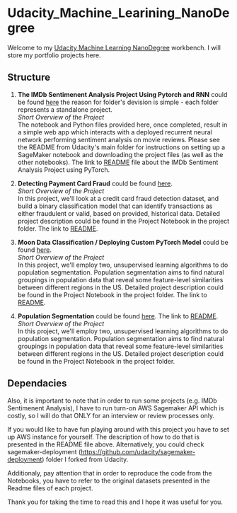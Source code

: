 # Udacity_Machine_Learining_NanoDegree

Welcome to my [Udacity Machine Learning NanoDegree](https://www.udacity.com/course/machine-learning-engineer-nanodegree--nd009t) workbench. I will store my portfolio projects here. 

## Structure 
1. **The IMDb Sentimenent Analysis Project Using Pytorch and RNN** could be found [here](https://github.com/bormaley999/Udacity_Machine_Learining_NanoDegree/tree/master/Udacity_Machine_Learining_NanoDegree/imbD%20Sentiment%20Analysis) the reason for folder's devision is simple - each folder represents a standalone project. 
<br>_Short Overview of the Project_<br>
The notebook and Python files provided here, once completed, result in a simple web app which interacts with a deployed recurrent neural network performing sentiment analysis on movie reviews.
Please see the README from Udacity's main folder for instructions on setting up a SageMaker notebook and downloading the project files (as well as the other notebooks).
The link to [README](https://github.com/bormaley999/Udacity_Machine_Learining_NanoDegree/blob/master/Udacity_Machine_Learining_NanoDegree/imbD%20Sentiment%20Analysis/README.md) file about the IMDb Sentiment Analysis Project using PyTorch.


2. **Detecting Payment Card Fraud** could be found [here](https://github.com/bormaley999/Udacity_Machine_Learining_NanoDegree/tree/master/Fraud%20Detection).
<br>_Short Overview of the Project_<br>
In this project, we'll look at a credit card fraud detection dataset, and build a binary classification model that can identify transactions as either fraudulent or valid, based on provided, historical data.
Detailed project description could be found in the Project Notebook in the project folder. 
The link to [README](https://github.com/bormaley999/Udacity_Machine_Learining_NanoDegree/blob/master/Fraud%20Detection/Readme.md).

3. **Moon Data Classification / Deploying Custom PyTorch Model** could be found [here](https://github.com/bormaley999/Udacity_Machine_Learining_NanoDegree/tree/master/Moon%20Data%20Classification%20%5C%20Custom%20PyTorch%20Model).
<br>_Short Overview of the Project_<br>
In this project, we'll employ two, unsupervised learning algorithms to do population segmentation. Population segmentation aims to find natural groupings in population data that reveal some feature-level similarities between different regions in the US.
Detailed project description could be found in the Project Notebook in the project folder. 
The link to [README](https://github.com/bormaley999/Udacity_Machine_Learining_NanoDegree/blob/master/Moon%20Data%20Classification%20%5C%20Custom%20PyTorch%20Model/Readme.md).

4. **Population Segmentation** could be found [here](https://github.com/bormaley999/Udacity_Machine_Learining_NanoDegree/tree/master/Population%20Segmentation%20with%20SageMaker).
The link to [README](https://github.com/bormaley999/Udacity_Machine_Learining_NanoDegree/blob/master/Population%20Segmentation%20with%20SageMaker/Readme.md).
<br>_Short Overview of the Project_<br>
In this project, we'll employ two, unsupervised learning algorithms to do population segmentation. Population segmentation aims to find natural groupings in population data that reveal some feature-level similarities between different regions in the US. Detailed project description could be found in the Project Notebook in the project folder. 



## Dependacies 
Also, it is important to note that in order to run some projects (e.g. IMDb Sentimenent Analysis), I have to run turn-on AWS Sagemaker API which is costly, so I will do that ONLY for an interview or review processes only.

If you would like to have fun playing around with this project you have to set up AWS instance for yourself. The description of how to do that is presented in the README file above. Alternatively, you could check sagemaker-deployment (https://github.com/udacity/sagemaker-deployment) folder I forked from Udacity.

Additionaly, pay attention that in order to reproduce the code from the Notebooks, you have to refer to the original datasets presented in the Readme files of each project.

Thank you for taking the time to read this and I hope it was useful for you.
